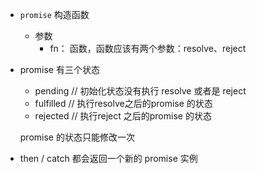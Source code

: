 - `promise` 构造函数
    - 参数
        - fn： 函数，函数应该有两个参数：resolve、reject

- promise 有三个状态

    - pending // 初始化状态没有执行 resolve 或者是 reject
    - fulfilled // 执行resolve之后的promise 的状态
    - rejected  //  执行reject 之后的promise 的状态

    promise 的状态只能修改一次

- then / catch 都会返回一个新的 promise 实例